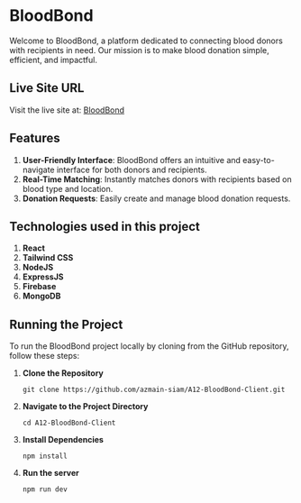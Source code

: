 # BloodBond

Welcome to BloodBond, a platform dedicated to connecting blood donors with recipients in need. Our mission is to make blood donation simple, efficient, and impactful.

<!--## Admin Access

- **Email**: `siamhossain27@gmail.com`
- **Password**: `SiamAi0901` -->

## Live Site URL

Visit the live site at: [BloodBond](https://blood-bond-f0feb.web.app)

## Features

1. **User-Friendly Interface**: BloodBond offers an intuitive and easy-to-navigate interface for both donors and recipients.
2. **Real-Time Matching**: Instantly matches donors with recipients based on blood type and location.
3. **Donation Requests**: Easily create and manage blood donation requests. <!--  -->
<!--4. **Geolocation Services**: Utilize geolocation to find the nearest blood donation centers and upcoming blood drives in your area.
5. **Eligibility Checker**: A built-in tool to help potential donors determine their eligibility to donate blood.
6. **Donation History**: Track your donation history and see the impact you've made over time.
7. **Educational Resources**: Access to articles and blogs about blood donation, health benefits, and the donation process.
8. **Secure Data**: Ensures all user data is securely stored and protected.
9. **Volunteer Opportunities**: Find and sign up for volunteer opportunities to support blood donation drives and events.
10. **Find Donors Easily**: Easily find donors to take blood from.-->

## Technologies used in this project
1. **React**
2. **Tailwind CSS**
3. **NodeJS**
4. **ExpressJS**
5. **Firebase**
6. **MongoDB**

## Running the Project

To run the BloodBond project locally by cloning from the GitHub repository, follow these steps:

1. **Clone the Repository**

   ```terminal
   git clone https://github.com/azmain-siam/A12-BloodBond-Client.git
2. **Navigate to the Project Directory**

   ```terminal
   cd A12-BloodBond-Client
3. **Install Dependencies**

   ```terminal
   npm install
4. **Run the server**

   ```terminal
   npm run dev

